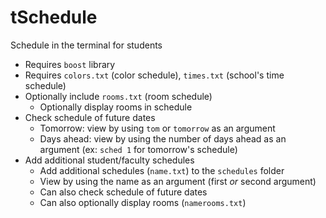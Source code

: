 # tSchedule
Schedule in the terminal for students
* Requires ```boost``` library
* Requires ```colors.txt``` (color schedule), ```times.txt``` (school's time schedule)
* Optionally include ```rooms.txt``` (room schedule)
  * Optionally display rooms in schedule
* Check schedule of future dates
  * Tomorrow: view by using ```tom``` or ```tomorrow``` as an argument
  * Days ahead: view by using the number of days ahead as an argument (ex: ```sched 1``` for tomorrow's schedule)
* Add additional student/faculty schedules
  * Add additional schedules (```name.txt```) to the ```schedules``` folder
  * View by using the name as an argument (first *or* second argument)
  * Can also check schedule of future dates
  * Can also optionally display rooms (```namerooms.txt```)